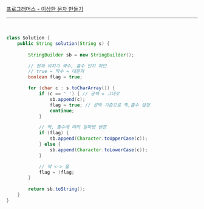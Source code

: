 [프로그래머스 - 이상한 문자 만들기](https://school.programmers.co.kr/learn/courses/30/lessons/12930)


---

<br/>

```java
class Solution {
    public String solution(String s) {
        
		StringBuilder sb = new StringBuilder();

        // 현재 위치가 짝수, 홀수 인지 확인
        // true = 짝수 = 대문자
		boolean flag = true;

		for (char c : s.toCharArray()) {
			if (c == ' ') { // 공백 = 그대로
				sb.append(c);
				flag = true; // 공백 기준으로 짝,홀수 설정
				continue;
			}

            // 짝, 홀수에 따라 알파벳 변경
			if (flag) {
				sb.append(Character.toUpperCase(c));
			} else {
				sb.append(Character.toLowerCase(c));
			}

            // 짝 <-> 홀
			flag = !flag;
		}
        
        return sb.toString();
    }
}       
```